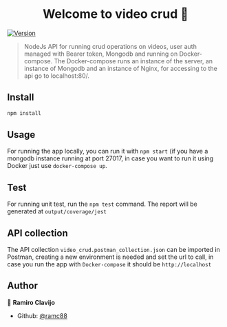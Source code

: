 <h1 align="center">Welcome to video crud 👋</h1>
<p>
  <a href="https://www.npmjs.com/package/video crud" target="_blank">
    <img alt="Version" src="https://img.shields.io/npm/v/video crud.svg">
  </a>
</p>

> NodeJs API for running crud operations on videos, user auth managed with Bearer token, Mongodb and running on Docker-compose. The Docker-compose runs an instance of the server, an instance of Mongodb and an instance of Nginx, for accessing to the api go to localhost:80/.

## Install

```sh
npm install
```

## Usage

For running the app locally, you can run it with ```npm start``` (if you have a mongodb instance running at port 27017, in case you want to run it using Docker just use ```docker-compose up```.

## Test

For running unit test, run the ```npm test``` command. The report will be generated at ```output/coverage/jest```

## API collection

The API collection ```video_crud.postman_collection.json``` can be imported in Postman, creating a new environment is needed and set the url to call, in case you run the app with ```Docker-compose``` it should be ```http://localhost```

## Author

👤 **Ramiro Clavijo**

* Github: [@ramc88](https://github.com/ramc88)